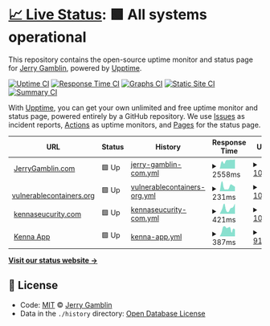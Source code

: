 # [📈 Live Status](https://jgamblin.github.io/upptime): <!--live status--> **🟩 All systems operational**

This repository contains the open-source uptime monitor and status page for [Jerry Gamblin](https://www.jerrygamblin.com), powered by [Upptime](https://github.com/upptime/upptime).

[![Uptime CI](https://github.com/koj-co/upptime/workflows/Uptime%20CI/badge.svg)](https://github.com/koj-co/upptime/actions?query=workflow%3A%22Uptime+CI%22)
[![Response Time CI](https://github.com/koj-co/upptime/workflows/Response%20Time%20CI/badge.svg)](https://github.com/koj-co/upptime/actions?query=workflow%3A%22Response+Time+CI%22)
[![Graphs CI](https://github.com/koj-co/upptime/workflows/Graphs%20CI/badge.svg)](https://github.com/koj-co/upptime/actions?query=workflow%3A%22Graphs+CI%22)
[![Static Site CI](https://github.com/koj-co/upptime/workflows/Static%20Site%20CI/badge.svg)](https://github.com/koj-co/upptime/actions?query=workflow%3A%22Static+Site+CI%22)
[![Summary CI](https://github.com/koj-co/upptime/workflows/Summary%20CI/badge.svg)](https://github.com/koj-co/upptime/actions?query=workflow%3A%22Summary+CI%22)

With [Upptime](https://upptime.js.org), you can get your own unlimited and free uptime monitor and status page, powered entirely by a GitHub repository. We use [Issues](https://github.com/jgamblin/upptime/issues) as incident reports, [Actions](https://github.com/jgamblin/upptime/actions) as uptime monitors, and [Pages](https://jgamblin.github.io/upptime) for the status page.

<!--start: status pages-->
<!-- This summary is generated by Upptime (https://github.com/upptime/upptime) -->
<!-- Do not edit this manually, your changes will be overwritten -->
<!-- prettier-ignore -->
| URL | Status | History | Response Time | Uptime |
| --- | ------ | ------- | ------------- | ------ |
| <img alt="" src="https://favicons.githubusercontent.com/www.jerrygamblin.com" height="13"> [JerryGamblin.com](https://www.jerrygamblin.com) | 🟩 Up | [jerry-gamblin-com.yml](https://github.com/jgamblin/upptime/commits/HEAD/history/jerry-gamblin-com.yml) | <details><summary><img alt="Response time graph" src="./graphs/jerry-gamblin-com/response-time-week.png" height="20"> 2558ms</summary><br><a href="https://jgamblin.github.io/upptime/history/jerry-gamblin-com"><img alt="Response time 2435" src="https://img.shields.io/endpoint?url=https%3A%2F%2Fraw.githubusercontent.com%2Fjgamblin%2Fupptime%2FHEAD%2Fapi%2Fjerry-gamblin-com%2Fresponse-time.json"></a><br><a href="https://jgamblin.github.io/upptime/history/jerry-gamblin-com"><img alt="24-hour response time 3538" src="https://img.shields.io/endpoint?url=https%3A%2F%2Fraw.githubusercontent.com%2Fjgamblin%2Fupptime%2FHEAD%2Fapi%2Fjerry-gamblin-com%2Fresponse-time-day.json"></a><br><a href="https://jgamblin.github.io/upptime/history/jerry-gamblin-com"><img alt="7-day response time 2558" src="https://img.shields.io/endpoint?url=https%3A%2F%2Fraw.githubusercontent.com%2Fjgamblin%2Fupptime%2FHEAD%2Fapi%2Fjerry-gamblin-com%2Fresponse-time-week.json"></a><br><a href="https://jgamblin.github.io/upptime/history/jerry-gamblin-com"><img alt="30-day response time 2618" src="https://img.shields.io/endpoint?url=https%3A%2F%2Fraw.githubusercontent.com%2Fjgamblin%2Fupptime%2FHEAD%2Fapi%2Fjerry-gamblin-com%2Fresponse-time-month.json"></a><br><a href="https://jgamblin.github.io/upptime/history/jerry-gamblin-com"><img alt="1-year response time 2435" src="https://img.shields.io/endpoint?url=https%3A%2F%2Fraw.githubusercontent.com%2Fjgamblin%2Fupptime%2FHEAD%2Fapi%2Fjerry-gamblin-com%2Fresponse-time-year.json"></a></details> | <details><summary><a href="https://jgamblin.github.io/upptime/history/jerry-gamblin-com">100.00%</a></summary><a href="https://jgamblin.github.io/upptime/history/jerry-gamblin-com"><img alt="All-time uptime 100.00%" src="https://img.shields.io/endpoint?url=https%3A%2F%2Fraw.githubusercontent.com%2Fjgamblin%2Fupptime%2FHEAD%2Fapi%2Fjerry-gamblin-com%2Fuptime.json"></a><br><a href="https://jgamblin.github.io/upptime/history/jerry-gamblin-com"><img alt="24-hour uptime 100.00%" src="https://img.shields.io/endpoint?url=https%3A%2F%2Fraw.githubusercontent.com%2Fjgamblin%2Fupptime%2FHEAD%2Fapi%2Fjerry-gamblin-com%2Fuptime-day.json"></a><br><a href="https://jgamblin.github.io/upptime/history/jerry-gamblin-com"><img alt="7-day uptime 100.00%" src="https://img.shields.io/endpoint?url=https%3A%2F%2Fraw.githubusercontent.com%2Fjgamblin%2Fupptime%2FHEAD%2Fapi%2Fjerry-gamblin-com%2Fuptime-week.json"></a><br><a href="https://jgamblin.github.io/upptime/history/jerry-gamblin-com"><img alt="30-day uptime 100.00%" src="https://img.shields.io/endpoint?url=https%3A%2F%2Fraw.githubusercontent.com%2Fjgamblin%2Fupptime%2FHEAD%2Fapi%2Fjerry-gamblin-com%2Fuptime-month.json"></a><br><a href="https://jgamblin.github.io/upptime/history/jerry-gamblin-com"><img alt="1-year uptime 100.00%" src="https://img.shields.io/endpoint?url=https%3A%2F%2Fraw.githubusercontent.com%2Fjgamblin%2Fupptime%2FHEAD%2Fapi%2Fjerry-gamblin-com%2Fuptime-year.json"></a></details>
| <img alt="" src="https://favicons.githubusercontent.com/vulnerablecontainers.org" height="13"> [vulnerablecontainers.org](https://vulnerablecontainers.org) | 🟩 Up | [vulnerablecontainers-org.yml](https://github.com/jgamblin/upptime/commits/HEAD/history/vulnerablecontainers-org.yml) | <details><summary><img alt="Response time graph" src="./graphs/vulnerablecontainers-org/response-time-week.png" height="20"> 231ms</summary><br><a href="https://jgamblin.github.io/upptime/history/vulnerablecontainers-org"><img alt="Response time 237" src="https://img.shields.io/endpoint?url=https%3A%2F%2Fraw.githubusercontent.com%2Fjgamblin%2Fupptime%2FHEAD%2Fapi%2Fvulnerablecontainers-org%2Fresponse-time.json"></a><br><a href="https://jgamblin.github.io/upptime/history/vulnerablecontainers-org"><img alt="24-hour response time 283" src="https://img.shields.io/endpoint?url=https%3A%2F%2Fraw.githubusercontent.com%2Fjgamblin%2Fupptime%2FHEAD%2Fapi%2Fvulnerablecontainers-org%2Fresponse-time-day.json"></a><br><a href="https://jgamblin.github.io/upptime/history/vulnerablecontainers-org"><img alt="7-day response time 231" src="https://img.shields.io/endpoint?url=https%3A%2F%2Fraw.githubusercontent.com%2Fjgamblin%2Fupptime%2FHEAD%2Fapi%2Fvulnerablecontainers-org%2Fresponse-time-week.json"></a><br><a href="https://jgamblin.github.io/upptime/history/vulnerablecontainers-org"><img alt="30-day response time 269" src="https://img.shields.io/endpoint?url=https%3A%2F%2Fraw.githubusercontent.com%2Fjgamblin%2Fupptime%2FHEAD%2Fapi%2Fvulnerablecontainers-org%2Fresponse-time-month.json"></a><br><a href="https://jgamblin.github.io/upptime/history/vulnerablecontainers-org"><img alt="1-year response time 237" src="https://img.shields.io/endpoint?url=https%3A%2F%2Fraw.githubusercontent.com%2Fjgamblin%2Fupptime%2FHEAD%2Fapi%2Fvulnerablecontainers-org%2Fresponse-time-year.json"></a></details> | <details><summary><a href="https://jgamblin.github.io/upptime/history/vulnerablecontainers-org">100.00%</a></summary><a href="https://jgamblin.github.io/upptime/history/vulnerablecontainers-org"><img alt="All-time uptime 100.00%" src="https://img.shields.io/endpoint?url=https%3A%2F%2Fraw.githubusercontent.com%2Fjgamblin%2Fupptime%2FHEAD%2Fapi%2Fvulnerablecontainers-org%2Fuptime.json"></a><br><a href="https://jgamblin.github.io/upptime/history/vulnerablecontainers-org"><img alt="24-hour uptime 100.00%" src="https://img.shields.io/endpoint?url=https%3A%2F%2Fraw.githubusercontent.com%2Fjgamblin%2Fupptime%2FHEAD%2Fapi%2Fvulnerablecontainers-org%2Fuptime-day.json"></a><br><a href="https://jgamblin.github.io/upptime/history/vulnerablecontainers-org"><img alt="7-day uptime 100.00%" src="https://img.shields.io/endpoint?url=https%3A%2F%2Fraw.githubusercontent.com%2Fjgamblin%2Fupptime%2FHEAD%2Fapi%2Fvulnerablecontainers-org%2Fuptime-week.json"></a><br><a href="https://jgamblin.github.io/upptime/history/vulnerablecontainers-org"><img alt="30-day uptime 100.00%" src="https://img.shields.io/endpoint?url=https%3A%2F%2Fraw.githubusercontent.com%2Fjgamblin%2Fupptime%2FHEAD%2Fapi%2Fvulnerablecontainers-org%2Fuptime-month.json"></a><br><a href="https://jgamblin.github.io/upptime/history/vulnerablecontainers-org"><img alt="1-year uptime 100.00%" src="https://img.shields.io/endpoint?url=https%3A%2F%2Fraw.githubusercontent.com%2Fjgamblin%2Fupptime%2FHEAD%2Fapi%2Fvulnerablecontainers-org%2Fuptime-year.json"></a></details>
| <img alt="" src="https://favicons.githubusercontent.com/www.kennasecurity.com" height="13"> [kennaseucurity.com](https://www.kennasecurity.com/) | 🟩 Up | [kennaseucurity-com.yml](https://github.com/jgamblin/upptime/commits/HEAD/history/kennaseucurity-com.yml) | <details><summary><img alt="Response time graph" src="./graphs/kennaseucurity-com/response-time-week.png" height="20"> 421ms</summary><br><a href="https://jgamblin.github.io/upptime/history/kennaseucurity-com"><img alt="Response time 754" src="https://img.shields.io/endpoint?url=https%3A%2F%2Fraw.githubusercontent.com%2Fjgamblin%2Fupptime%2FHEAD%2Fapi%2Fkennaseucurity-com%2Fresponse-time.json"></a><br><a href="https://jgamblin.github.io/upptime/history/kennaseucurity-com"><img alt="24-hour response time 446" src="https://img.shields.io/endpoint?url=https%3A%2F%2Fraw.githubusercontent.com%2Fjgamblin%2Fupptime%2FHEAD%2Fapi%2Fkennaseucurity-com%2Fresponse-time-day.json"></a><br><a href="https://jgamblin.github.io/upptime/history/kennaseucurity-com"><img alt="7-day response time 421" src="https://img.shields.io/endpoint?url=https%3A%2F%2Fraw.githubusercontent.com%2Fjgamblin%2Fupptime%2FHEAD%2Fapi%2Fkennaseucurity-com%2Fresponse-time-week.json"></a><br><a href="https://jgamblin.github.io/upptime/history/kennaseucurity-com"><img alt="30-day response time 562" src="https://img.shields.io/endpoint?url=https%3A%2F%2Fraw.githubusercontent.com%2Fjgamblin%2Fupptime%2FHEAD%2Fapi%2Fkennaseucurity-com%2Fresponse-time-month.json"></a><br><a href="https://jgamblin.github.io/upptime/history/kennaseucurity-com"><img alt="1-year response time 754" src="https://img.shields.io/endpoint?url=https%3A%2F%2Fraw.githubusercontent.com%2Fjgamblin%2Fupptime%2FHEAD%2Fapi%2Fkennaseucurity-com%2Fresponse-time-year.json"></a></details> | <details><summary><a href="https://jgamblin.github.io/upptime/history/kennaseucurity-com">100.00%</a></summary><a href="https://jgamblin.github.io/upptime/history/kennaseucurity-com"><img alt="All-time uptime 99.80%" src="https://img.shields.io/endpoint?url=https%3A%2F%2Fraw.githubusercontent.com%2Fjgamblin%2Fupptime%2FHEAD%2Fapi%2Fkennaseucurity-com%2Fuptime.json"></a><br><a href="https://jgamblin.github.io/upptime/history/kennaseucurity-com"><img alt="24-hour uptime 100.00%" src="https://img.shields.io/endpoint?url=https%3A%2F%2Fraw.githubusercontent.com%2Fjgamblin%2Fupptime%2FHEAD%2Fapi%2Fkennaseucurity-com%2Fuptime-day.json"></a><br><a href="https://jgamblin.github.io/upptime/history/kennaseucurity-com"><img alt="7-day uptime 100.00%" src="https://img.shields.io/endpoint?url=https%3A%2F%2Fraw.githubusercontent.com%2Fjgamblin%2Fupptime%2FHEAD%2Fapi%2Fkennaseucurity-com%2Fuptime-week.json"></a><br><a href="https://jgamblin.github.io/upptime/history/kennaseucurity-com"><img alt="30-day uptime 100.00%" src="https://img.shields.io/endpoint?url=https%3A%2F%2Fraw.githubusercontent.com%2Fjgamblin%2Fupptime%2FHEAD%2Fapi%2Fkennaseucurity-com%2Fuptime-month.json"></a><br><a href="https://jgamblin.github.io/upptime/history/kennaseucurity-com"><img alt="1-year uptime 99.80%" src="https://img.shields.io/endpoint?url=https%3A%2F%2Fraw.githubusercontent.com%2Fjgamblin%2Fupptime%2FHEAD%2Fapi%2Fkennaseucurity-com%2Fuptime-year.json"></a></details>
| <img alt="" src="https://favicons.githubusercontent.com/app.kennasecurity.com" height="13"> [Kenna App](https://app.kennasecurity.com/) | 🟩 Up | [kenna-app.yml](https://github.com/jgamblin/upptime/commits/HEAD/history/kenna-app.yml) | <details><summary><img alt="Response time graph" src="./graphs/kenna-app/response-time-week.png" height="20"> 387ms</summary><br><a href="https://jgamblin.github.io/upptime/history/kenna-app"><img alt="Response time 357" src="https://img.shields.io/endpoint?url=https%3A%2F%2Fraw.githubusercontent.com%2Fjgamblin%2Fupptime%2FHEAD%2Fapi%2Fkenna-app%2Fresponse-time.json"></a><br><a href="https://jgamblin.github.io/upptime/history/kenna-app"><img alt="24-hour response time 322" src="https://img.shields.io/endpoint?url=https%3A%2F%2Fraw.githubusercontent.com%2Fjgamblin%2Fupptime%2FHEAD%2Fapi%2Fkenna-app%2Fresponse-time-day.json"></a><br><a href="https://jgamblin.github.io/upptime/history/kenna-app"><img alt="7-day response time 387" src="https://img.shields.io/endpoint?url=https%3A%2F%2Fraw.githubusercontent.com%2Fjgamblin%2Fupptime%2FHEAD%2Fapi%2Fkenna-app%2Fresponse-time-week.json"></a><br><a href="https://jgamblin.github.io/upptime/history/kenna-app"><img alt="30-day response time 331" src="https://img.shields.io/endpoint?url=https%3A%2F%2Fraw.githubusercontent.com%2Fjgamblin%2Fupptime%2FHEAD%2Fapi%2Fkenna-app%2Fresponse-time-month.json"></a><br><a href="https://jgamblin.github.io/upptime/history/kenna-app"><img alt="1-year response time 357" src="https://img.shields.io/endpoint?url=https%3A%2F%2Fraw.githubusercontent.com%2Fjgamblin%2Fupptime%2FHEAD%2Fapi%2Fkenna-app%2Fresponse-time-year.json"></a></details> | <details><summary><a href="https://jgamblin.github.io/upptime/history/kenna-app">91.82%</a></summary><a href="https://jgamblin.github.io/upptime/history/kenna-app"><img alt="All-time uptime 97.95%" src="https://img.shields.io/endpoint?url=https%3A%2F%2Fraw.githubusercontent.com%2Fjgamblin%2Fupptime%2FHEAD%2Fapi%2Fkenna-app%2Fuptime.json"></a><br><a href="https://jgamblin.github.io/upptime/history/kenna-app"><img alt="24-hour uptime 100.00%" src="https://img.shields.io/endpoint?url=https%3A%2F%2Fraw.githubusercontent.com%2Fjgamblin%2Fupptime%2FHEAD%2Fapi%2Fkenna-app%2Fuptime-day.json"></a><br><a href="https://jgamblin.github.io/upptime/history/kenna-app"><img alt="7-day uptime 91.82%" src="https://img.shields.io/endpoint?url=https%3A%2F%2Fraw.githubusercontent.com%2Fjgamblin%2Fupptime%2FHEAD%2Fapi%2Fkenna-app%2Fuptime-week.json"></a><br><a href="https://jgamblin.github.io/upptime/history/kenna-app"><img alt="30-day uptime 97.92%" src="https://img.shields.io/endpoint?url=https%3A%2F%2Fraw.githubusercontent.com%2Fjgamblin%2Fupptime%2FHEAD%2Fapi%2Fkenna-app%2Fuptime-month.json"></a><br><a href="https://jgamblin.github.io/upptime/history/kenna-app"><img alt="1-year uptime 97.95%" src="https://img.shields.io/endpoint?url=https%3A%2F%2Fraw.githubusercontent.com%2Fjgamblin%2Fupptime%2FHEAD%2Fapi%2Fkenna-app%2Fuptime-year.json"></a></details>

<!--end: status pages-->

[**Visit our status website →**](https://jgamblin.github.io/upptime)

## 📄 License

- Code: [MIT](./LICENSE) © [Jerry Gamblin](https://www.jerrygamblin.com)
- Data in the `./history` directory: [Open Database License](https://opendatacommons.org/licenses/odbl/1-0/)
